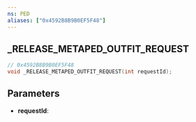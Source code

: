```yaml
---
ns: PED
aliases: ["0x4592B8B9B0EF5F48"]
---
```

## _RELEASE_METAPED_OUTFIT_REQUEST

```c
// 0x4592B8B9B0EF5F48
void _RELEASE_METAPED_OUTFIT_REQUEST(int requestId);
```

## Parameters
* **requestId**:
